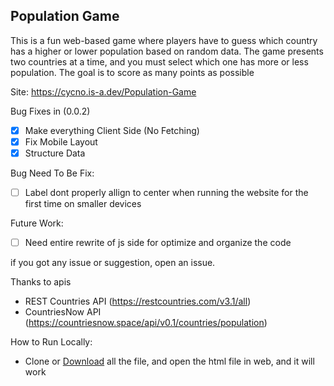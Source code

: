 ## Population Game
This is a fun web-based game where players have to guess which country has a higher or lower population based on random data. The game presents two countries at a time, and you must select which one has more or less population. The goal is to score as many points as possible

Site: https://cycno.is-a.dev/Population-Game

Bug Fixes in (0.0.2)
- [x] Make everything Client Side (No Fetching)
- [x] Fix Mobile Layout
- [x] Structure Data

Bug Need To Be Fix:
- [ ] Label dont properly allign to center when running the website for the first time on smaller devices

Future Work:
- [ ] Need entire rewrite of js side for optimize and organize the code

if you got any issue or suggestion, open an issue.

Thanks to apis
 - REST Countries API (https://restcountries.com/v3.1/all)
 - CountriesNow API (https://countriesnow.space/api/v0.1/countries/population)

How to Run Locally:
- Clone or [Download](https://github.com/CYCNO/Population-Game/archive/refs/heads/main.zip) all the file, and open the html file in web, and it will work
